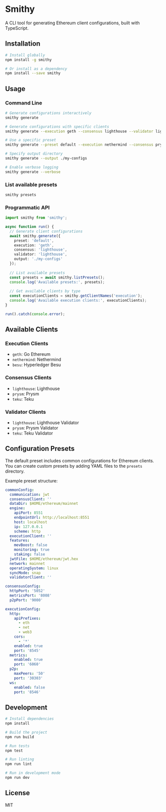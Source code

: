 # Smithy

A CLI tool for generating Ethereum client configurations, built with TypeScript.

## Installation

```bash
# Install globally
npm install -g smithy

# Or install as a dependency
npm install --save smithy
```

## Usage

### Command Line

```bash
# Generate configurations interactively
smithy generate

# Generate configurations with specific clients
smithy generate --execution geth --consensus lighthouse --validator lighthouse

# Use a specific preset
smithy generate --preset default --execution nethermind --consensus prysm

# Specify output directory
smithy generate --output ./my-configs

# Enable verbose logging
smithy generate --verbose
```

### List available presets

```bash
smithy presets
```

### Programmatic API

```typescript
import smithy from 'smithy';

async function run() {
  // Generate client configurations
  await smithy.generate({
    preset: 'default',
    execution: 'geth',
    consensus: 'lighthouse',
    validator: 'lighthouse',
    output: './my-configs'
  });
  
  // List available presets
  const presets = await smithy.listPresets();
  console.log('Available presets:', presets);
  
  // Get available clients by type
  const executionClients = smithy.getClientNames('execution');
  console.log('Available execution clients:', executionClients);
}

run().catch(console.error);
```

## Available Clients

### Execution Clients
- `geth`: Go Ethereum
- `nethermind`: Nethermind
- `besu`: Hyperledger Besu

### Consensus Clients
- `lighthouse`: Lighthouse
- `prysm`: Prysm
- `teku`: Teku

### Validator Clients
- `lighthouse`: Lighthouse Validator
- `prysm`: Prysm Validator
- `teku`: Teku Validator

## Configuration Presets

The default preset includes common configurations for Ethereum clients. You can create custom presets by adding YAML files to the `presets` directory.

Example preset structure:
```yaml
commonConfig:
  communication: jwt
  consensusClient: ''
  dataDir: $HOME/ethereum/mainnet
  engine:
    apiPort: 8551
    endpointUrl: http://localhost:8551
    host: localhost
    ip: 127.0.0.1
    scheme: http
  executionClient: ''
  features:
    mevBoost: false
    monitoring: true
    staking: false
  jwtFile: $HOME/ethereum/jwt.hex
  network: mainnet
  operatingSystem: linux
  syncMode: snap
  validatorClient: ''

consensusConfig:
  httpPort: '5052'
  metricsPort: '8008'
  p2pPort: '9000'

executionConfig:
  http:
    apiPrefixes:
      - eth
      - net
      - web3
    cors:
      - '*'
    enabled: true
    port: '8545'
  metrics:
    enabled: true
    port: '6060'
  p2p:
    maxPeers: '50'
    port: '30303'
  ws:
    enabled: false
    port: '8546'
```

## Development

```bash
# Install dependencies
npm install

# Build the project
npm run build

# Run tests
npm test

# Run linting
npm run lint

# Run in development mode
npm run dev
```

## License

MIT
